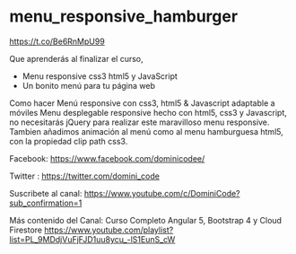 # menu_responsive_hamburger
https://t.co/Be6RnMpU99


Que aprenderás al finalizar el curso, 
- Menu responsive css3 html5 y JavaScript
- Un bonito menú para tu página web



Como hacer Menú responsive con css3, html5 & Javascript adaptable a móviles
Menu desplegable responsive hecho con html5, css3 y Javascript, no necesitarás 
jQuery para realizar este maravilloso  menu responsive.
Tambien añadimos animación al menú como al menu hamburguesa html5, 
con la propiedad clip path css3.


Facebook: https://www.facebook.com/dominicodee/

Twitter : https://twitter.com/domini_code

Suscribete al canal: https://www.youtube.com/c/DominiCode?sub_confirmation=1 

Más contenido del Canal: 
Curso Completo Angular 5, Bootstrap 4 y Cloud Firestore
https://www.youtube.com/playlist?list=PL_9MDdjVuFjFJD1uu8ycu_-lS1EunS_cW
